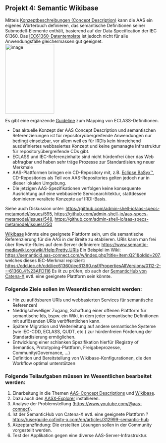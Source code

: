 ## Projekt 4: **Semantic Wikibase**

Mittels [Konzeptbeschreibungen (Concept Description)](https://industrialdigitaltwin.io/aas-specifications/IDTA-01001/v3.2/spec-metamodel/concept-description.html) kann die AAS ein eigenes Wörterbuch definieren, das semantische Definitionen seiner Submodell-Elemente enthält, basierend auf der Data Specification der IEC 61360.
Das [IEC61360-Datentemplate](https://industrialdigitaltwin.io/aas-specifications/IDTA-01003-a/v3.1.1/index.html) ist jedoch nicht für alle Anwendungsfälle gleichermassen gut geeignet.    
<img width="158" height="224" alt="image" src="https://github.com/user-attachments/assets/5928aecf-82ad-48fe-815f-f1e6fa0da4ca" />    

Es gibt eine ergänzende [Guideline](https://industrialdigitaltwin.org/wp-content/uploads/2024/10/2024-10_IDTA_ECLASS_Semantic_Transport_ECLASS_in_AAS_1.0.pdf) zum Mapping von ECLASS-Definitionen.

- Das aktuelle Konzept der AAS Concept Description und semantischen Referenzierungen ist für repositoryübergreifende Anwendungen nur bedingt einsetzbar, vor allem weil es für IRDIs kein hinreichend ausdefiniertes webbasiertes Konzept und keine gemanagte Infrastruktur für repositoryübergreifende CDs gibt. 
- ECLASS und IEC-Referenzinhalte sind nicht hürdenfrei über das Web abfragbar und haben sehr träge Prozesse zur Standardisierung neuer Merkmale
- AAS-Plattformen bringen ein CD-Repository mit, z.B. [Eclipse BaSyx™](https://github.com/eclipse-basyx/basyx-wiki/blob/master/docs/source/content/user_documentation/basyx_components/v2/cd_repository/index.md), CD-Repositories als Teil von AAS-Repositories gelten jedoch nur in dieser lokalen Umgebung. 
- Die jetzigen AAS-Spezifikationen verfolgen keine konsequente Ausrichtung auf eine webbasierte Servicearchitektur, stattdessen dominieren veraltete Konzepte auf IRDI-Basis.

Siehe auch Diskussion unter: https://github.com/admin-shell-io/aas-specs-metamodel/issues/595, https://github.com/admin-shell-io/aas-specs-metamodel/issues/548, https://github.com/admin-shell-io/aas-specs-metamodel/issues/250

[Wikibase](https://de.wikipedia.org/wiki/Wikibase) könnte eine geeignete Plattform sein, um die semantische Referenzierung für die AAS in der Breite zu etablieren. 
URIs kann man frei über Rewrite-Rules auf dem Server definieren: https://www.semantic-mediawiki.org/wiki/Help:Pretty_URIs
Ein Beispiel im Wiki: https://semanticid.aas-connect.com/w/index.php?title=Item:Q21&oldid=207, welches dieses IEC-Merkmal repliziert: https://cdd.iec.ch/cdd/iec61360/iec61360.nsf/PropertiesAllVersions/0112-2---61360_4%23AFD116 
Es iit zu prüfen, ob auch der [SemanticHub von Catena-X](https://userguide.cofinity-x.com/en/articles/312999-semantic-hub) evtl. eine geeignete Plattform sein könnte. 

### Folgende Ziele sollen im Wesentlichen erreicht werden:
- Hin zu auflösbaren URIs und webbasierten Services für semantische Referenzen!
- Niedrigschwelliger Zugang, Schaffung einer offenen Plattform für semantische Ids, bspw. ein Wiki, in dem jeder semantische Definitionen mit auflösenden URIs veröffentlichen kann. 
- Spätere Migration und Weiterleitung auf andere semantische Systeme (wie IEC-CDD, ECLASS, QUDT, etc.) zur hürdenfreien Förderung der Standardisierung ermöglichen.
- Entwicklung einer schlanken Spezifikation hierfür (Registry of Semantics, Prototyping-Plattform, Freigabeprozesse, Community/Governance, …)
- Definition und Bereitstellung von Wikibase-Konfigurationen, die den Workflow optimal unterstützen 


### Folgende Teilaufgaben müssen im Wesentlichen bearbeitet werden:
1. Einarbeitung in die Themen [AAS-Concept Descriptions](https://industrialdigitaltwin.io/aas-specifications/IDTA-01001/v3.2/spec-metamodel/concept-description.html) und [Wikibase](https://de.wikipedia.org/wiki/Wikibase).
3. Dazu auch den [AASX-Explorer](https://github.com/eclipse-aaspe/package-explorer/releases) installieren.
4. Analyse der Problemstellung (https://www.youtube.com/@aas-connect).
2. Ist der SemanticHub von Catena-X evtl. eine geeignete Plattform ? https://userguide.cofinity-x.com/en/articles/312999-semantic-hub
6. Akzeptanzfindung: Die erstellten Lösungen sollen in der Community vorgestellt werden.
7. Test der Applikation gegen eine diverse AAS-Server-Infrastruktur.
